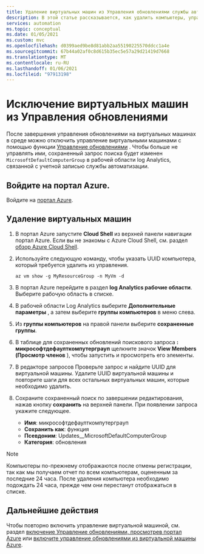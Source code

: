 ```yaml
---
title: Удаление виртуальных машин из Управления обновлениями службы автоматизации Azure
description: В этой статье рассказывается, как удалить компьютеры, управляемые с помощью Управление обновлениями.
services: automation
ms.topic: conceptual
ms.date: 01/05/2021
ms.custom: mvc
ms.openlocfilehash: d0399aed9be8d81abb2aa55190225570ddcc1a4e
ms.sourcegitcommit: 67b44a02af0c8d615b35ec5e57a29d21419d7668
ms.translationtype: MT
ms.contentlocale: ru-RU
ms.lasthandoff: 01/06/2021
ms.locfileid: "97913198"
---
```

# <a name="remove-vms-from-update-management"></a>Исключение виртуальных машин из Управления обновлениями

После завершения управления обновлениями на виртуальных машинах в среде можно отключить управление виртуальными машинами с помощью функции [Управление обновлениями](overview.md) . Чтобы больше не управлять ими, сохраненный запрос поиска будет изменен `MicrosoftDefaultComputerGroup` в рабочей области log Analytics, связанной с учетной записью службы автоматизации.

## <a name="sign-into-the-azure-portal"></a>Войдите на портал Azure.

Войдите на [портал Azure](https://portal.azure.com).

## <a name="to-remove-your-vms"></a>Удаление виртуальных машин

1. В портал Azure запустите **Cloud Shell** из верхней панели навигации портал Azure. Если вы не знакомы с Azure Cloud Shell, см. раздел [обзор Azure Cloud Shell](../../cloud-shell/overview.md).

2. Используйте следующую команду, чтобы указать UUID компьютера, который требуется удалить из управления.

    ```azurecli
    az vm show -g MyResourceGroup -n MyVm -d
    ```

3. В портал Azure перейдите в раздел **log Analytics рабочие области**. Выберите рабочую область в списке.

4. В рабочей области Log Analytics выберите **Дополнительные параметры** , а затем выберите **группы компьютеров** в меню слева.

5. Из **группы компьютеров** на правой панели выберите **сохраненные группы**.

6. В таблице для сохраненных обновлений поискового запроса **: микрософтдефаулткомпутерграуп** щелкните значок **View Members (Просмотр членов** ), чтобы запустить и просмотреть его элементы.

7. В редакторе запросов Проверьте запрос и найдите UUID для виртуальной машины. Удалите UUID виртуальной машины и повторите шаги для всех остальных виртуальных машин, которые необходимо удалить.

8. Сохраните сохраненный поиск по завершении редактирования, нажав кнопку **сохранить** на верхней панели. При появлении запроса укажите следующее.

    * **Имя**: микрософтдефаулткомпутерграуп
    * **Сохранить как**: функция
    * **Псевдоним**: Updates__MicrosoftDefaultComputerGroup
    * **Категория**: обновления

>[!NOTE]
>Компьютеры по-прежнему отображаются после отмены регистрации, так как мы получаем отчет по всем компьютерам, оцененным за последние 24 часа. После удаления компьютера необходимо подождать 24 часа, прежде чем они перестанут отображаться в списке.

## <a name="next-steps"></a>Дальнейшие действия

Чтобы повторно включить управление виртуальной машиной, см. раздел [включение Управление обновлениями, просмотрев портал Azure](enable-from-portal.md) или [включите управление обновлениями из виртуальной машины Azure](enable-from-vm.md).